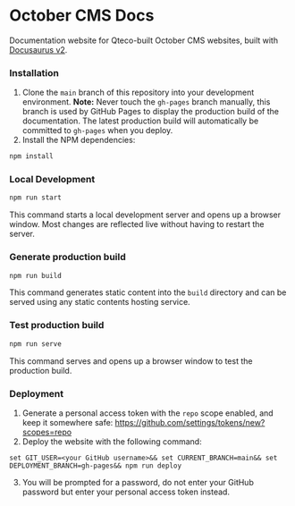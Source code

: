 # October CMS Docs

Documentation website for Qteco-built October CMS websites, built with [Docusaurus v2](https://docusaurus.io).

### Installation

1. Clone the `main` branch of this repository into your development environment.
   **Note:** Never touch the `gh-pages` branch manually, this branch is used by GitHub Pages to display the production build of the documentation. The latest production build will automatically be committed to `gh-pages` when you deploy.
2. Install the NPM dependencies:

```bash
npm install
```

### Local Development

```bash
npm run start
```

This command starts a local development server and opens up a browser window. Most changes are reflected live without having to restart the server.

### Generate production build

```bash
npm run build
```

This command generates static content into the `build` directory and can be served using any static contents hosting service.

### Test production build

```bash
npm run serve
```

This command serves and opens up a browser window to test the production build.

### Deployment

1. Generate a personal access token with the `repo` scope enabled, and keep it somewhere safe: https://github.com/settings/tokens/new?scopes=repo
2. Deploy the website with the following command:

```
set GIT_USER=<your GitHub username>&& set CURRENT_BRANCH=main&& set DEPLOYMENT_BRANCH=gh-pages&& npm run deploy
```

3. You will be prompted for a password, do not enter your GitHub password but enter your personal access token instead.
